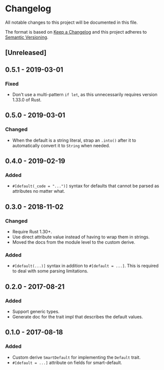 # Changelog
All notable changes to this project will be documented in this file.

The format is based on [Keep a Changelog](http://keepachangelog.com/en/1.0.0/)
and this project adheres to [Semantic Versioning](http://semver.org/spec/v2.0.0.html).

## [Unreleased]

## 0.5.1 - 2019-03-01
### Fixed
- Don't use a multi-pattern `if let`, as this unnecessarily requires version
  1.33.0 of Rust.

## 0.5.0 - 2019-03-01
### Changed
- When the default is a string literal, strap an `.into()` after it to
  automatically convert it to `String` when needed.

## 0.4.0 - 2019-02-19
### Added
- `#[default(_code = "...")]` syntax for defaults that cannot be parsed as
  attributes no matter what.

## 0.3.0 - 2018-11-02
### Changed
- Require Rust 1.30+.
- Use direct attribute value instead of having to wrap them in strings.
- Moved the docs from the module level to the custom derive.

### Added
- `#[default(...)]` syntax in addition to `#[default = ...]`. This is required
  to deal with some parsing limitations.

## 0.2.0 - 2017-08-21
### Added
- Support generic types.
- Generate doc for the trait impl that describes the default values.

## 0.1.0 - 2017-08-18
### Added
- Custom derive `SmartDefault` for implementing the `Default` trait.
- `#[default = ...]` attribute on fields for smart-default.
